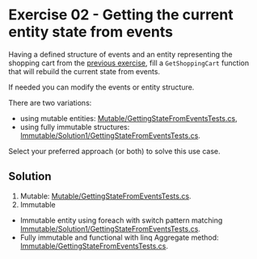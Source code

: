 # Exercise 02 - Getting the current entity state from events

Having a defined structure of events and an entity representing the shopping cart from the [previous exercise](../01-EventsDefinition), fill a `GetShoppingCart` function that will rebuild the current state from events.

If needed you can modify the events or entity structure.

There are two variations:
- using mutable entities: [Mutable/GettingStateFromEventsTests.cs](./Mutable/GettingStateFromEventsTests.cs),
- using fully immutable structures: [Immutable/Solution1/GettingStateFromEventsTests.cs](./Immutable/Solution1/GettingStateFromEventsTests.cs).

Select your preferred approach (or both) to solve this use case.

## Solution

1. Mutable: [Mutable/GettingStateFromEventsTests.cs](./Mutable/GettingStateFromEventsTests.cs).
2. Immutable
  * Immutable entity using foreach with switch pattern matching [Immutable/Solution1/GettingStateFromEventsTests.cs](./Immutable/Solution1/GettingStateFromEventsTests.cs).
  * Fully immutable and functional with linq Aggregate method: [Immutable/GettingStateFromEventsTests.cs](./Immutable/Solution2/GettingStateFromEventsTests.cs).

